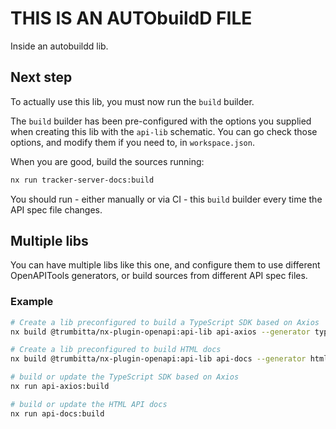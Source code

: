 # THIS IS AN AUTObuildD FILE

Inside an autobuildd lib.

## Next step

To actually use this lib, you must now run the `build` builder.

The `build` builder has been pre-configured with the options you supplied when creating this lib with the `api-lib` schematic.
You can go check those options, and modify them if you need to, in `workspace.json`.

When you are good, build the sources running:

```sh
nx run tracker-server-docs:build
```

You should run - either manually or via CI - this `build` builder every time the API spec file changes.

## Multiple libs

You can have multiple libs like this one, and configure them to use different OpenAPITools generators, or build sources from different API spec files.

### Example

```sh
# Create a lib preconfigured to build a TypeScript SDK based on Axios
nx build @trumbitta/nx-plugin-openapi:api-lib api-axios --generator typescript-axios

# Create a lib preconfigured to build HTML docs
nx build @trumbitta/nx-plugin-openapi:api-lib api-docs --generator html

# build or update the TypeScript SDK based on Axios
nx run api-axios:build

# build or update the HTML API docs
nx run api-docs:build
```
